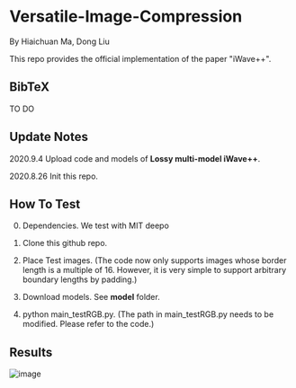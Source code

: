 # Versatile-Image-Compression
By Hiaichuan Ma, Dong Liu

This repo provides the official implementation of the paper "iWave++".

## **BibTeX**

TO DO

## **Update Notes**

2020.9.4  Upload code and models of **Lossy multi-model iWave++**.

2020.8.26 Init this repo.

## **How To Test**
0. Dependencies. We test with MIT deepo 

1. Clone this github repo.

2. Place Test images. (The code now only supports images whose border length is a multiple of 16. However, it is very simple to support arbitrary boundary lengths by padding.)

3. Download models. See **model** folder.

4. python main_testRGB.py. (The path in main_testRGB.py needs to be modified. Please refer to the code.)


## **Results**
![image](https://github.com/mahaichuan/Versatile-Image-Compression/blob/master/figs/Kodak.PNG)
